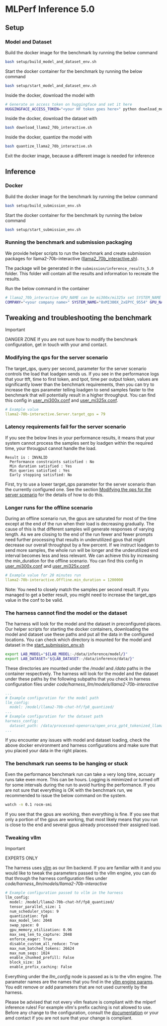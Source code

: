 # MLPerf Inference 5.0

## Setup

### Model and Dataset

Build the docker image for the benchmark by running the below command

```bash
bash setup/build_model_and_dataset_env.sh
```

Start the docker container for the benchmark by running the below command

```bash
bash setup/start_model_and_dataset_env.sh
```

Inside the docker, download the model with

```bash
# Generate an access token on huggingface and set it here
HUGGINGFACE_ACCESS_TOKEN="<your HF token goes here>" python download_model.py
```

Inside the docker, download the dataset with

```bash
bash download_llama2_70b_interactive.sh
```

Inside the docker, quantize the model with

```bash
bash quantize_llama2_70b_interactive.sh
```

Exit the docker image, because a different image is needed for inference

## Inference

### Docker

Build the docker image for the benchmark by running the below command

```bash
bash setup/build_submission_env.sh
```

Start the docker container for the benchmark by running the below command 

```bash
bash setup/start_submission_env.sh
```

### Running the benchmark and submission packaging
     
We provide helper scripts to run the benchmark and create submission packages for llama2-70b-interactive ([llama2_70b_interactive.sh](./submission/llama2_70b_interactive.sh)).

The package will be generated in the `submission/inference_results_5.0` folder. This folder will contain all the results and information to recreate the results.

Run the below command in the container

```bash
# llama2_70b_interactive GPU_NAME can be mi300x/mi325x set SYSTEM_NAME based on your hardware you use
COMPANY="<your company name>" SYSTEM_NAME="8xMI300X_2xEPYC_9554" GPU_NAME="mi300x" bash /lab-mlperf-inference/submission/llama2_70b_interactive.sh
```

## Tweaking and troubleshooting the benchmark

> [!IMPORTANT]
> DANGER ZONE
> If you are not sure how to modify the benchmark configuration, get in touch with your amd contact.

### Modifying the qps for the server scenario

The target_qps, query per second, parameter for the server scenario controls the load that loadgen sends us. If you see in the performance logs that your ttft, time to first token, and tpot, time per output token, values are significantly lower than the benchmark requirements, then you can try to increase the qps parameter telling loadgen to send samples faster to the benchmark that will potentially result in a higher throughput. You can find this config in [user_mi300x.conf](./code/user_mi300x.conf) and [user_mi325x.conf](./code/user_mi325x.conf).

```yml
# Example value
llama2-70b-interactive.Server.target_qps = 79
```

### Latency requirements fail for the server scenario

If you see the below lines in your performance results, it means that your system cannot process the samples sent by loadgen within the required time, your througput cannot handle the load.

```
Result is : INVALID
  Performance constraints satisfied : No
  Min duration satisfied : Yes
  Min queries satisfied : Yes
  Early stopping satisfied: No
```

First, try to use a lower target_qps parameter for the server scenario than the currently configured one. See the section [Modifying the qps for the server scenario](###-Modifying-the-qps-for-the-server-scenario) for the details of how to do this.

### Longer runs for the offline scenario

During an offline scenario run, the gpus are saturated for most of the time except at the end of the run when their load is decreasing gradually. The cause of this is that different samples will generate responses of varying length. As we are closing to the end of the run fewer and fewer prompts need further processing that results in underutilized gpus that might decrease our overall throughput by a few percent. If we instruct loadgen to send more samples, the whole run will be longer and the underutilized end interval becomes less and less relevant. We can achieve this by increasing the min_duration for the offline scenario. You can find this config in [user_mi300x.conf](./code/user_mi300x.conf) and [user_mi325x.conf](./code/user_mi325x.conf).

```yml
# Example value for 20 minutes run
llama2-70b-interactive.Offline.min_duration = 1200000
```

Note: You need to closely match the samples per second result. If you managed to get a better result, you might need to increase the target_qps value in the conf to be valid.

### The harness cannot find the model or the dataset

The harness will look for the model and the dataset in preconfigured places. Our helper scripts for starting the docker containers, downloading the model and dataset use these paths and put all the data in the configured locations. You can check which directory is mounted for the model and dataset in the [start_submission_env.sh](./setup/start_submission_env.sh)

```bash
export LAB_MODEL="${LAB_MODEL:-/data/inference/model/}"
export LAB_DATASET="${LAB_DATASET:-/data/inference/data/}"
```

These directories are mounted under the _/model_ and _/data_ paths in the container respectively. The harness will look for the model and the dataset under these paths by the following subpaths that you check in harness configuration files under _code/harness_llm/models/llama2-70b-interactive_

```yml
...
# Example configuration for the model path
llm_config:
  model: /model/llama2-70b-chat-hf/fp8_quantized/
...
# Example configuration for the dataset path
harness_config:
  dataset_path: /data/processed-openorca/open_orca_gpt4_tokenized_llama.sampled_24576.pkl
...
```
If you encounter any issues with model and dataset loading, check the above docker environment and harness configurations and make sure that you placed your data in the right places.

### The benchmark run seems to be hanging or stuck

Even the performance benchmark run can take a very long time, accuary runs take even more. This can be hours. Logging is minimized or turned off for some intervals during the run to avoid hurting the performance. If you are not sure that everything is OK with the benchmark run, we recommended to issue the below command on the system.

```bash
watch -n 0.1 rocm-smi
```

If you see that the gpus are working, then everything is fine. If you see that only a portion of the gpus are working, that most likely means that you run is close to the end and several gpus already processed their assigned load.

### Tweaking vllm

> [!IMPORTANT]
> EXPERTS ONLY

The harness uses [vllm](https://github.com/vllm-project/vllm) as our llm backend. If you are familiar with it and you would like to tweak the parameters passed to the vllm engine, you can do that through the harness configuration files under _code/harness_llm/models/llama2-70b-interactive_

```bash
# Example configuration passed to vllm in the harness
llm_config:
  model: /model/llama2-70b-chat-hf/fp8_quantized/
  tensor_parallel_size: 1
  num_scheduler_steps: 9
  quantization: fp8
  max_model_len: 2048
  swap_space: 0
  gpu_memory_utilization: 0.96
  max_seq_len_to_capture: 2048
  enforce_eager: True
  disable_custom_all_reduce: True
  max_num_batched_tokens: 26624
  max_num_seqs: 1024
  enable_chunked_prefill: False
  block_size: 16
  enable_prefix_caching: False
```

Everything under the _llm_config_ node is passed as is to the vllm engine. The paramater names are the names that you find in the [vllm engine params](https://github.com/vllm-project/vllm/blob/83481ceb499b105b11e7ae1507a409c6f7711bfa/vllm/engine/arg_utils.py#L89). You edit remove or add parameters that are not used currently by the harness. 

Please be advised that not every vllm feature is compliant with the mlperf inference rules! For example vllm's prefix caching is not allowed to use. Before any change to the configuration, consult the [documentation](https://github.com/mlcommons/inference_policies/blob/master/inference_rules.adoc) or your amd contact if you are not sure that your change is compliant.
